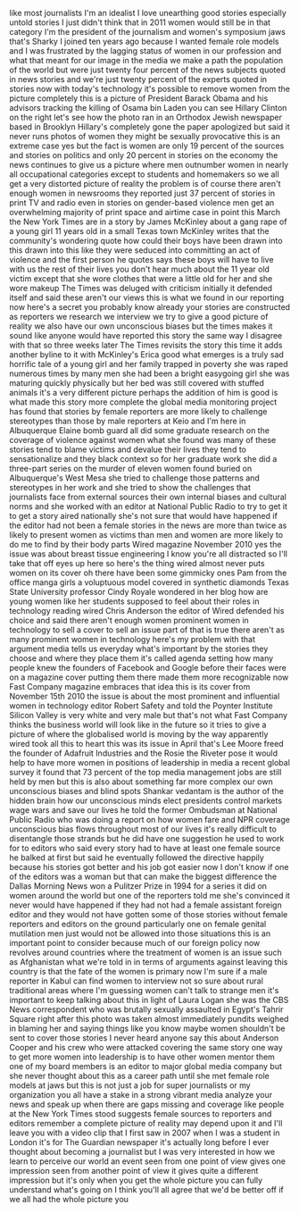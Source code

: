 
like most journalists I&#39;m an idealist
I love unearthing good stories
especially untold stories I just didn&#39;t
think that in 2011 women would still be
in that category I&#39;m the president of
the journalism and women&#39;s symposium
jaws that&#39;s Sharky
I joined ten years ago because I wanted
female role models and I was frustrated
by the lagging status of women in our
profession and what that meant for our
image in the media we make a path the
population of the world but were just
twenty four percent of the news subjects
quoted in news stories and we&#39;re just
twenty percent of the experts quoted in
stories now with today&#39;s technology it&#39;s
possible to remove women from the
picture completely this is a picture of
President Barack Obama and his advisors
tracking the killing of Osama bin Laden
you can see Hillary Clinton on the right
let&#39;s see how the photo ran in an
Orthodox Jewish newspaper based in
Brooklyn Hillary&#39;s completely gone the
paper apologized but said it never runs
photos of women they might be sexually
provocative this is an extreme case yes
but the fact is women are only 19
percent of the sources and stories on
politics and only 20 percent in stories
on the economy the news continues to
give us a picture where men outnumber
women in nearly all occupational
categories except to students and
homemakers so we all get a very
distorted picture of reality the problem
is of course there aren&#39;t enough women
in newsrooms they reported just 37
percent of stories in print TV and radio
even in stories on gender-based violence
men get an overwhelming majority of
print space and airtime case in point
this March the New York Times are in a
story by James McKinley about a gang
rape of a young girl 11 years old in a
small Texas town
McKinley writes that the community&#39;s
wondering quote how could their boys
have been drawn
into this drawn into this like they were
seduced into committing an act of
violence and the first person he quotes
says these boys will have to live with
us the rest of their lives you don&#39;t
hear much about the 11 year old victim
except that she wore clothes that were a
little old for her and she wore makeup
The Times was deluged with criticism
initially it defended itself and said
these aren&#39;t our views this is what we
found in our reporting now here&#39;s a
secret you probably know already your
stories are constructed as reporters we
research we interview we try to give a
good picture of reality we also have our
own unconscious biases but the times
makes it sound like anyone would have
reported this story the same way I
disagree with that so three weeks later
The Times revisits the story this time
it adds another byline to it with
McKinley&#39;s Erica good what emerges is a
truly sad horrific tale of a young girl
and her family trapped in poverty she
was raped numerous times by many men she
had been a bright easygoing girl she was
maturing quickly physically but her bed
was still covered with stuffed animals
it&#39;s a very different picture perhaps
the addition of him is good is what made
this story more complete the global
media monitoring project has found that
stories by female reporters are more
likely to challenge stereotypes than
those by male reporters at Keio and I&#39;m
here in Albuquerque Elaine bomb guard
all did some graduate research on the
coverage of violence against women what
she found was many of these stories tend
to blame victims and devalue their lives
they tend to sensationalize and they
black context so for her graduate work
she did a three-part series on the
murder of eleven women found buried on
Albuquerque&#39;s West Mesa she tried to
challenge those patterns and stereotypes
in her work and she tried to show the
challenges that journalists face from
external sources their own internal
biases and cultural norms and she worked
with an editor at National Public Radio
to try to get it to get a story aired
nationally she&#39;s not sure that would
have happened if the editor had not been
a female
stories in the news are more than twice
as likely to present women as victims
than men and women are more likely to do
me to find by their body parts Wired
magazine November 2010 yes the issue was
about breast tissue engineering I know
you&#39;re all distracted so I&#39;ll take that
off eyes up here
so
here&#39;s the thing wired almost never puts
women on its cover oh there have been
some gimmicky ones Pam from the office
manga girls a voluptuous model covered
in synthetic diamonds Texas State
University professor Cindy Royale
wondered in her blog how are young women
like her students supposed to feel about
their roles in technology reading wired
Chris Anderson the editor of Wired
defended his choice and said there
aren&#39;t enough women prominent women in
technology to sell a cover to sell an
issue part of that is true there aren&#39;t
as many prominent women in technology
here&#39;s my problem with that argument
media tells us everyday what&#39;s important
by the stories they choose and where
they place them it&#39;s called agenda
setting how many people knew the
founders of Facebook and Google before
their faces were on a magazine cover
putting them there made them more
recognizable now Fast Company magazine
embraces that idea this is its cover
from November 15th 2010 the issue is
about the most prominent and influential
women in technology editor Robert Safety
and told the Poynter Institute Silicon
Valley is very white and very male but
that&#39;s not what Fast Company thinks the
business world will look like in the
future so it tries to give a picture of
where the globalised world is moving by
the way apparently wired took all this
to heart this was its issue in April
that&#39;s Lee Moore freed the founder of
Adafruit Industries and the Rosie the
Riveter pose it would help to have more
women in positions of leadership in
media a recent global survey it found
that 73 percent of the top media
management jobs are still held by men
but this is also about something far
more complex our own unconscious biases
and blind spots Shankar vedantam is the
author of the hidden brain how our
unconscious minds elect presidents
control markets wage wars and save our
lives he told the former Ombudsman at
National Public Radio who was doing a
report on how women fare and NPR
coverage unconscious bias flows
throughout most of our lives it&#39;s really
difficult to disentangle those strands
but he did have one suggestion he used
to work for
to editors who said every story had to
have at least one female source he
balked at first but said he eventually
followed the directive happily because
his stories got better and his job got
easier now I don&#39;t know if one of the
editors was a woman but that can make
the biggest difference the Dallas
Morning News won a Pulitzer Prize in
1994 for a series it did on women around
the world but one of the reporters told
me she&#39;s convinced it never would have
happened if they had not had a female
assistant foreign editor and they would
not have gotten some of those stories
without female reporters and editors on
the ground particularly one on female
genital mutilation
men just would not be allowed into those
situations this is an important point to
consider because much of our foreign
policy now revolves around countries
where the treatment of women is an issue
such as Afghanistan what we&#39;re told in
in terms of arguments against leaving
this country is that the fate of the
women is primary now I&#39;m sure if a male
reporter in Kabul can find women to
interview not so sure about rural
traditional areas where I&#39;m guessing
women can&#39;t talk to strange men it&#39;s
important to keep talking about this in
light of Laura Logan she was the CBS
News correspondent who was brutally
sexually assaulted in Egypt&#39;s Tahrir
Square right after this photo was taken
almost immediately pundits weighed in
blaming her and saying things like you
know maybe women shouldn&#39;t be sent to
cover those stories I never heard anyone
say this about Anderson Cooper and his
crew who were attacked covering the same
story one way to get more women into
leadership is to have other women mentor
them one of my board members is an
editor to major global media company but
she never thought about this as a career
path until she met female role models at
jaws but this is not just a job for
super journalists or my organization you
all have a stake in a strong vibrant
media analyze your news and speak up
when there are gaps missing and coverage
like people at the New York Times stood
suggests female sources to reporters and
editors remember a complete
picture of reality may depend upon it
and I&#39;ll leave you with a video clip
that I first saw in 2007 when I was a
student in London it&#39;s for The Guardian
newspaper it&#39;s actually long before I
ever thought about becoming a journalist
but I was very interested in how we
learn to perceive our world
an event seen from one point of view
gives one impression seen from another
point of view it gives quite a different
impression but it&#39;s only when you get
the whole picture you can fully
understand what&#39;s going on I think
you&#39;ll all agree that we&#39;d be better off
if we all had the whole picture
you
